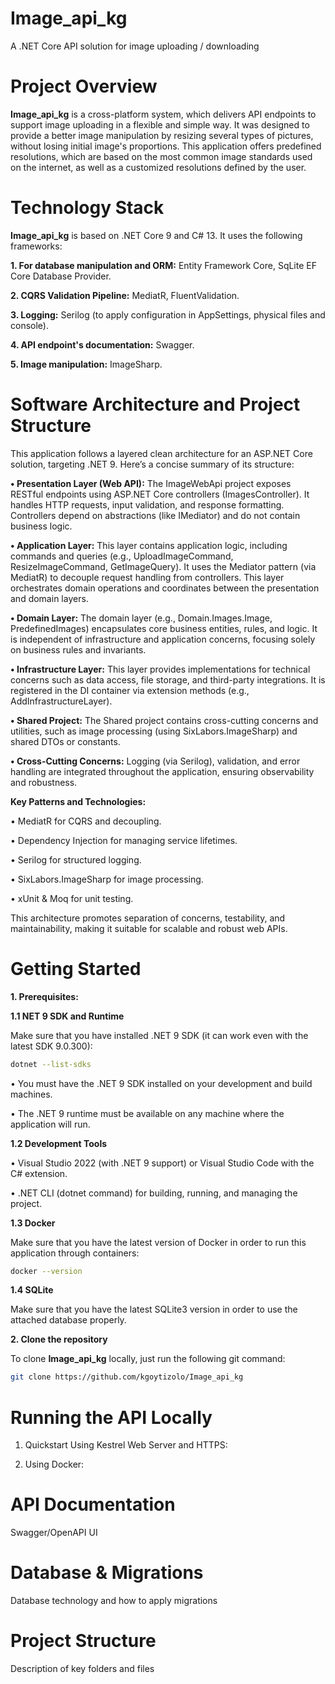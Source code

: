 # Image_api_kg
A .NET Core API solution for image uploading / downloading


# Project Overview
**Image_api_kg** is a cross-platform system, which delivers API endpoints to support image uploading in a flexible and simple way. It was designed to provide a better image manipulation by resizing several types of pictures, without losing initial image's proportions. This application offers predefined resolutions, which are based on the most common image standards used on the internet, as well as a customized resolutions defined by the user. 


# Technology Stack
**Image_api_kg** is based on .NET Core 9 and C# 13. It uses the following frameworks:

**1. For database manipulation and ORM:** Entity Framework Core, SqLite EF Core Database Provider. 

**2. CQRS Validation Pipeline:** MediatR, FluentValidation.

**3. Logging:** Serilog (to apply configuration in AppSettings, physical files and console).

**4. API endpoint's documentation:** Swagger.

**5. Image manipulation:** ImageSharp. 


# Software Architecture and Project Structure
This application follows a layered clean architecture for an ASP.NET Core solution, targeting .NET 9. Here’s a concise summary of its structure:

**•	Presentation Layer (Web API):**
The ImageWebApi project exposes RESTful endpoints using ASP.NET Core controllers (ImagesController). It handles HTTP requests, input validation, and response formatting.
Controllers depend on abstractions (like IMediator) and do not contain business logic.

**•	Application Layer:**
This layer contains application logic, including commands and queries (e.g., UploadImageCommand, ResizeImageCommand, GetImageQuery). It uses the Mediator pattern (via MediatR) to decouple request handling from controllers. This layer orchestrates domain operations and coordinates between the presentation and domain layers.

**•	Domain Layer:**
The domain layer (e.g., Domain.Images.Image, PredefinedImages) encapsulates core business entities, rules, and logic. It is independent of infrastructure and application concerns, focusing solely on business rules and invariants.

**•	Infrastructure Layer:**
This layer provides implementations for technical concerns such as data access, file storage, and third-party integrations. It is registered in the DI container via extension methods (e.g., AddInfrastructureLayer).

**•	Shared Project:**
The Shared project contains cross-cutting concerns and utilities, such as image processing (using SixLabors.ImageSharp) and shared DTOs or constants.

**•	Cross-Cutting Concerns:**
Logging (via Serilog), validation, and error handling are integrated throughout the application, ensuring observability and robustness.

**Key Patterns and Technologies:**

•	MediatR for CQRS and decoupling.

•	Dependency Injection for managing service lifetimes.

•	Serilog for structured logging.

•	SixLabors.ImageSharp for image processing.

•	xUnit & Moq for unit testing.

This architecture promotes separation of concerns, testability, and maintainability, making it suitable for scalable and robust web APIs.



# Getting Started

**1. Prerequisites:**

**1.1 NET 9 SDK and Runtime**

Make sure that you have installed .NET 9 SDK (it can work even with the latest SDK 9.0.300):
```bash
dotnet --list-sdks
```
•	You must have the .NET 9 SDK installed on your development and build machines.

•	The .NET 9 runtime must be available on any machine where the application will run.

**1.2 Development Tools**

•	Visual Studio 2022 (with .NET 9 support) or Visual Studio Code with the C# extension.

•	.NET CLI (dotnet command) for building, running, and managing the project.

**1.3 Docker**

Make sure that you have the latest version of Docker in order to run this application through containers:
```bash
docker --version
```

**1.4 SQLite**

Make sure that you have the latest SQLite3 version in order to use the attached database properly.
 
**2. Clone the repository**

To clone **Image_api_kg** locally, just run the following git command:
```bash
git clone https://github.com/kgoytizolo/Image_api_kg
```

# Running the API Locally

1. Quickstart Using Kestrel Web Server and HTTPS:

2. Using Docker:

# API Documentation
Swagger/OpenAPI UI

# Database & Migrations
Database technology and how to apply migrations

# Project Structure
Description of key folders and files
